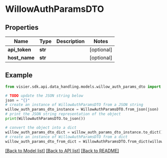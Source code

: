 # WillowAuthParamsDTO


## Properties

Name | Type | Description | Notes
------------ | ------------- | ------------- | -------------
**api_token** | **str** |  | [optional] 
**host_name** | **str** |  | [optional] 

## Example

```python
from visier.sdk.api.data_handling.models.willow_auth_params_dto import WillowAuthParamsDTO

# TODO update the JSON string below
json = "{}"
# create an instance of WillowAuthParamsDTO from a JSON string
willow_auth_params_dto_instance = WillowAuthParamsDTO.from_json(json)
# print the JSON string representation of the object
print(WillowAuthParamsDTO.to_json())

# convert the object into a dict
willow_auth_params_dto_dict = willow_auth_params_dto_instance.to_dict()
# create an instance of WillowAuthParamsDTO from a dict
willow_auth_params_dto_from_dict = WillowAuthParamsDTO.from_dict(willow_auth_params_dto_dict)
```
[[Back to Model list]](../README.md#documentation-for-models) [[Back to API list]](../README.md#documentation-for-api-endpoints) [[Back to README]](../README.md)


